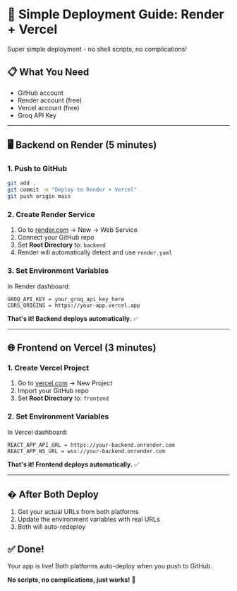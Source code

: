 # 🚀 Simple Deployment Guide: Render + Vercel

Super simple deployment - no shell scripts, no complications!

## 📋 What You Need

- GitHub account 
- Render account (free)
- Vercel account (free)
- Groq API Key

---

## 🖥️ Backend on Render (5 minutes)

### 1. Push to GitHub
```bash
git add .
git commit -m "Deploy to Render + Vercel"
git push origin main
```

### 2. Create Render Service
1. Go to [render.com](https://render.com) → New → Web Service
2. Connect your GitHub repo
3. Set **Root Directory** to: `backend`
4. Render will automatically detect and use `render.yaml`

### 3. Set Environment Variables
In Render dashboard:
```
GROQ_API_KEY = your_groq_api_key_here
CORS_ORIGINS = https://your-app.vercel.app
```

**That's it! Backend deploys automatically.** ✅

---

## 🌐 Frontend on Vercel (3 minutes)

### 1. Create Vercel Project
1. Go to [vercel.com](https://vercel.com) → New Project
2. Import your GitHub repo
3. Set **Root Directory** to: `frontend`

### 2. Set Environment Variables
In Vercel dashboard:
```
REACT_APP_API_URL = https://your-backend.onrender.com
REACT_APP_WS_URL = wss://your-backend.onrender.com
```

**That's it! Frontend deploys automatically.** ✅

---

## � After Both Deploy

1. Get your actual URLs from both platforms
2. Update the environment variables with real URLs
3. Both will auto-redeploy

## ✅ Done!

Your app is live! Both platforms auto-deploy when you push to GitHub.

**No scripts, no complications, just works!** 🎉
